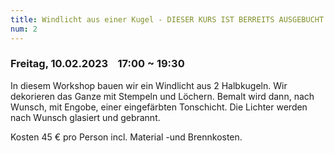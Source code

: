 ```yaml
---
title: Windlicht aus einer Kugel - DIESER KURS IST BERREITS AUSGEBUCHT
num: 2
---
```


### Freitag, 10.02.2023    17:00 ~ 19:30

In diesem Workshop bauen wir ein Windlicht aus 2 Halbkugeln. Wir dekorieren das Ganze mit Stempeln und Löchern. Bemalt wird dann, nach Wunsch, mit Engobe, einer eingefärbten Tonschicht. Die Lichter werden nach Wunsch glasiert und gebrannt.

Kosten 45 € pro Person incl. Material -und Brennkosten.